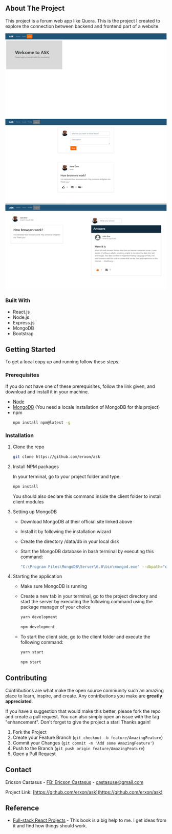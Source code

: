 <!--# ASK -->
<!--ASK is a forum website made with MERN Stack and Bootstrap-->

<!--## Status-->
<!--Work in progress-->


<!-- ABOUT THE PROJECT -->
## About The Project
This project is a forum web app like Quora. This is the project I created to explore the connection between backend and frontend part of a website.   


![welcome page](/photos/welcome-page.png)
![typing question](/photos/typing-question.png)
![answers](/photos/answering.png)
### Built With

* React.js
* Node.js
* Express.js
* MongoDB
* Bootstrap


<!-- GETTING STARTED -->
## Getting Started
To get a local copy up and running follow these steps.

### Prerequisites
If you do not have one of these prerequisites, follow the link given, and download and install it in your machine.
* <a href="https://nodejs.org/en/download/">Node</a>
* <a href="https://www.mongodb.com/try/download/community">MongoDB</a> (You need a locale installation of MongoDB for this project)
* npm
  ```sh
  npm install npm@latest -g
  ```
  

### Installation

1. Clone the repo
   ```sh
   git clone https://github.com/erxon/ask
   ```
2. Install NPM packages

    In your terminal, go to your project folder and type:
    
   ```sh
   npm install
   ```
   You should also declare this command inside the client folder to install client modules
   
3. Setting up MongoDB
   - Download MongoDB at their official site linked above
   - Install it by following the installation wizard
   - Create the directory /data/db in your local disk
   - Start the MongoDB database in bash terminal by executing this command:
   
   
     ```sh
     "C:\Program Files\MongoDB\Server\6.0\bin\mongod.exe" --dbpath="c:\data\db"
     ```
4. Starting the application
   - Make sure MongoDB is running
   - Create a new tab in your terminal, go to the project directory and start the server by executing the following command using the package manager of your choice
   
   
     ```sh
     yarn development
     ```
     ```sh
     npm development
     ```
   - To start the client side, go to the client folder and execute the following command:
   
   
     ```sh
     yarn start
     ```
     ```sh
     npm start
     ```

<!-- CONTRIBUTING -->
## Contributing

Contributions are what make the open source community such an amazing place to learn, inspire, and create. Any contributions you make are **greatly appreciated**.

If you have a suggestion that would make this better, please fork the repo and create a pull request. You can also simply open an issue with the tag "enhancement".
Don't forget to give the project a star! Thanks again!

1. Fork the Project
2. Create your Feature Branch (`git checkout -b feature/AmazingFeature`)
3. Commit your Changes (`git commit -m 'Add some AmazingFeature'`)
4. Push to the Branch (`git push origin feature/AmazingFeature`)
5. Open a Pull Request

<!-- CONTACT -->
## Contact

Ericson Castasus - [FB: Ericson Castasus](https://facebook.com/ericson.castasus) - castasuse@gmail.com

Project Link: [https://github.com/erxon/ask](https://github.com/erxon/ask)

<!-- ACKNOWLEDGMENTS -->
## Reference

* [Full-stack React Projects](https://github.com/PacktPublishing/Full-Stack-React-Projects-Second-Edition) - This book is a big help to me. I get ideas from it and find how things should work.
